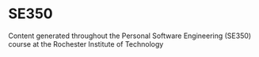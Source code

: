 SE350
=====

Content generated throughout the Personal Software Engineering (SE350) course at the Rochester Institute of Technology
